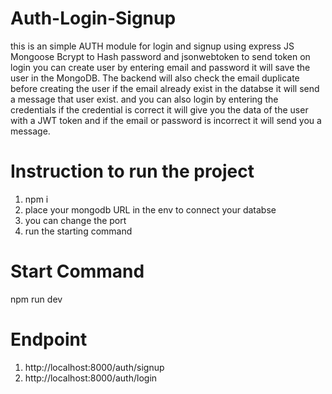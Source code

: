 # Auth-Login-Signup
this is an simple AUTH module for login and signup using express JS Mongoose Bcrypt to Hash password and jsonwebtoken to send token on login you can create user by entering email and password it will save the user in the MongoDB. The backend will also check the email duplicate before creating the user if the email already exist in the databse it will send a message that user exist. and you can also login by entering the credentials if the credential is correct it will give you the data of the user with a JWT token and if the email or password is incorrect it will send you a message.
# Instruction to run the project  
1. npm i
2. place your mongodb URL in the env to connect your databse
3. you can change the port
4. run the starting command
# Start Command 
npm run dev
# Endpoint 
1. http://localhost:8000/auth/signup
2. http://localhost:8000/auth/login



